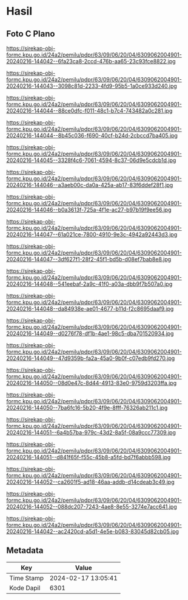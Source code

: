 # Hasil

## Foto C Plano

https://sirekap-obj-formc.kpu.go.id/24a2/pemilu/pdpr/63/09/06/20/04/6309062004901-20240216-144042--6fa23ca8-2ccd-476b-aa65-23c93fce8822.jpg

https://sirekap-obj-formc.kpu.go.id/24a2/pemilu/pdpr/63/09/06/20/04/6309062004901-20240216-144043--3098c81d-2233-4fd9-95b5-1a0ce933d240.jpg

https://sirekap-obj-formc.kpu.go.id/24a2/pemilu/pdpr/63/09/06/20/04/6309062004901-20240216-144044--88ce0dfc-f011-48c1-b7c4-743482a0c281.jpg

https://sirekap-obj-formc.kpu.go.id/24a2/pemilu/pdpr/63/09/06/20/04/6309062004901-20240216-144044--8b45c036-f690-40cf-b24d-2cbccd7ba405.jpg

https://sirekap-obj-formc.kpu.go.id/24a2/pemilu/pdpr/63/09/06/20/04/6309062004901-20240216-144045--3328f4c6-7061-4594-8c37-06d9e5cdcb1d.jpg

https://sirekap-obj-formc.kpu.go.id/24a2/pemilu/pdpr/63/09/06/20/04/6309062004901-20240216-144046--a3aeb00c-da0a-425a-ab17-83f6ddef28f1.jpg

https://sirekap-obj-formc.kpu.go.id/24a2/pemilu/pdpr/63/09/06/20/04/6309062004901-20240216-144046--b0a3613f-725a-4f1e-ac27-b97b19f9ee56.jpg

https://sirekap-obj-formc.kpu.go.id/24a2/pemilu/pdpr/63/09/06/20/04/6309062004901-20240216-144047--61a021ce-7800-4910-9e3c-4942a92443d3.jpg

https://sirekap-obj-formc.kpu.go.id/24a2/pemilu/pdpr/63/09/06/20/04/6309062004901-20240216-144047--3df627f1-28f2-45f1-bd5b-d08ef7bab8e8.jpg

https://sirekap-obj-formc.kpu.go.id/24a2/pemilu/pdpr/63/09/06/20/04/6309062004901-20240216-144048--541eebaf-2a9c-41f0-a03a-dbb9f7b507a0.jpg

https://sirekap-obj-formc.kpu.go.id/24a2/pemilu/pdpr/63/09/06/20/04/6309062004901-20240216-144048--da84938e-ae01-4677-b11d-f2c8695daaf9.jpg

https://sirekap-obj-formc.kpu.go.id/24a2/pemilu/pdpr/63/09/06/20/04/6309062004901-20240216-144049--d0276f78-df1b-4ae1-98c5-dba701520934.jpg

https://sirekap-obj-formc.kpu.go.id/24a2/pemilu/pdpr/63/09/06/20/04/6309062004901-20240216-144049--47d9359b-fa2a-45a0-9b0f-c07edb9fd270.jpg

https://sirekap-obj-formc.kpu.go.id/24a2/pemilu/pdpr/63/09/06/20/04/6309062004901-20240216-144050--08d0e47c-8d44-4913-83e0-9759d3203ffa.jpg

https://sirekap-obj-formc.kpu.go.id/24a2/pemilu/pdpr/63/09/06/20/04/6309062004901-20240216-144050--7ba6fc16-5b20-4f9e-8fff-76326ab211c1.jpg

https://sirekap-obj-formc.kpu.go.id/24a2/pemilu/pdpr/63/09/06/20/04/6309062004901-20240216-144051--6a4b57ba-979c-43d2-8a5f-08a9ccc77309.jpg

https://sirekap-obj-formc.kpu.go.id/24a2/pemilu/pdpr/63/09/06/20/04/6309062004901-20240216-144051--d841f65f-f55c-45b8-a5fd-bd7f6abbb598.jpg

https://sirekap-obj-formc.kpu.go.id/24a2/pemilu/pdpr/63/09/06/20/04/6309062004901-20240216-144052--ca2601f5-ad18-46aa-addb-d14cdeab3c49.jpg

https://sirekap-obj-formc.kpu.go.id/24a2/pemilu/pdpr/63/09/06/20/04/6309062004901-20240216-144052--088dc207-7243-4ae8-8e55-3274e7acc641.jpg

https://sirekap-obj-formc.kpu.go.id/24a2/pemilu/pdpr/63/09/06/20/04/6309062004901-20240216-144042--ac2420cd-a5d1-4e5e-b083-83045d82cb05.jpg


## Metadata

| Key        | Value               |
| ---------- | ------------------- |
| Time Stamp | 2024-02-17 13:05:41 |
| Kode Dapil | 6301                |



